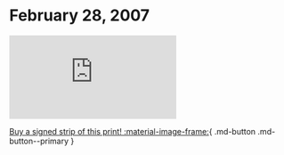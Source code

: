 # February 28, 2007

![](https://www.achewood.com/comic.php?date=02282007)

[Buy a signed strip of this print! :material-image-frame:](https://achewood-holiday-pop-up.myshopify.com/products/strip#02282007){ .md-button .md-button--primary }
